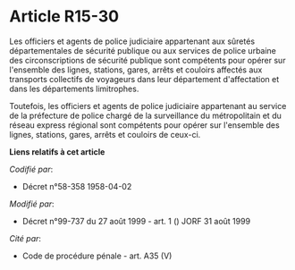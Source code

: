 # Article R15-30

Les officiers et agents de police judiciaire appartenant aux sûretés départementales de sécurité publique ou aux services de
police urbaine des circonscriptions de sécurité publique sont compétents pour opérer sur l'ensemble des lignes, stations,
gares, arrêts et couloirs affectés aux transports collectifs de voyageurs dans leur département d'affectation et dans les
départements limitrophes.

Toutefois, les officiers et agents de police judiciaire appartenant au service de la préfecture de police chargé de la
surveillance du métropolitain et du réseau express régional sont compétents pour opérer sur l'ensemble des lignes, stations,
gares, arrêts et couloirs de ceux-ci.

**Liens relatifs à cet article**

_Codifié par_:

  - Décret n°58-358 1958-04-02

_Modifié par_:

  - Décret n°99-737 du 27 août 1999 - art. 1 () JORF 31 août 1999

_Cité par_:

  - Code de procédure pénale - art. A35 (V)

